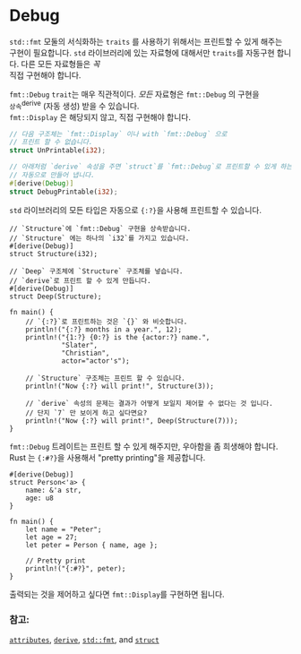 # Debug

`std::fmt` 모둘의 서식화하는 `traits` 를 사용하기 위해서는 프린트할 수 있게 해주는 구현이 필요합니다.
`std` 라이브러리에 있는 자료형에 대해서만 `traits`를 자동구현 합니다. 다른 모든 자료형들은 *꼭*   
직접 구현해야 합니다.

`fmt::Debug` `trait`는 매우 직관적이다.  *모든* 자료형은 `fmt::Debug` 의 구현을   
`상속`<sup>derive</sup> (자동 생성) 받을 수 있습니다.   
`fmt::Display` 은 해당되지 않고, 직접 구현해야 합니다.

```rust
// 다음 구조체는 `fmt::Display` 이나 with `fmt::Debug` 으로
// 프린트 할 수 없습니다.
struct UnPrintable(i32);

// 아래처럼 `derive` 속성을 주면 `struct`를 `fmt::Debug`로 프린트할 수 있게 하는 구현을    
// 자동으로 만들어 냅니다.
#[derive(Debug)]
struct DebugPrintable(i32);
```

`std` 라이브러리의 모든 타입은 자동으로 `{:?}`을 사용해 프린트할 수 있습니다.

```rust,editable
// `Structure`에 `fmt::Debug` 구현을 상속받습니다. 
// `Structure` 에는 하나의 `i32`를 가지고 있습니다.
#[derive(Debug)]
struct Structure(i32);

// `Deep` 구조체에 `Structure` 구조체를 넣습니다.
// `derive`로 프린트 할 수 있게 만듭니다.
#[derive(Debug)]
struct Deep(Structure);

fn main() {
    // `{:?}`로 프린트하는 것은 `{}` 와 비슷합니다.
    println!("{:?} months in a year.", 12);
    println!("{1:?} {0:?} is the {actor:?} name.",
             "Slater",
             "Christian",
             actor="actor's");

    // `Structure` 구조체는 프린트 할 수 있습니다.
    println!("Now {:?} will print!", Structure(3));
    
    // `derive` 속성의 문제는 결과가 어떻게 보일지 제어할 수 없다는 것 입니다.
    // 단지 `7` 만 보이게 하고 싶다면요?
    println!("Now {:?} will print!", Deep(Structure(7)));
}
```

`fmt::Debug` 트레이트는 프린트 할 수 있게 해주지만, 우아함을 좀 희생해야 합니다.   
Rust 는 `{:#?}`을 사용해서 "pretty printing"을 제공합니다.

```rust,editable
#[derive(Debug)]
struct Person<'a> {
    name: &'a str,
    age: u8
}

fn main() {
    let name = "Peter";
    let age = 27;
    let peter = Person { name, age };

    // Pretty print
    println!("{:#?}", peter);
}
```

출력되는 것을 제어하고 싶다면 `fmt::Display`를 구현하면 됩니다.

### 참고:

[`attributes`][attributes], [`derive`][derive], [`std::fmt`][fmt],
and [`struct`][structs]

[attributes]: https://doc.rust-lang.org/reference/attributes.html
[derive]: ../../trait/derive.md
[fmt]: https://doc.rust-lang.org/std/fmt/
[structs]: ../../custom_types/structs.md

